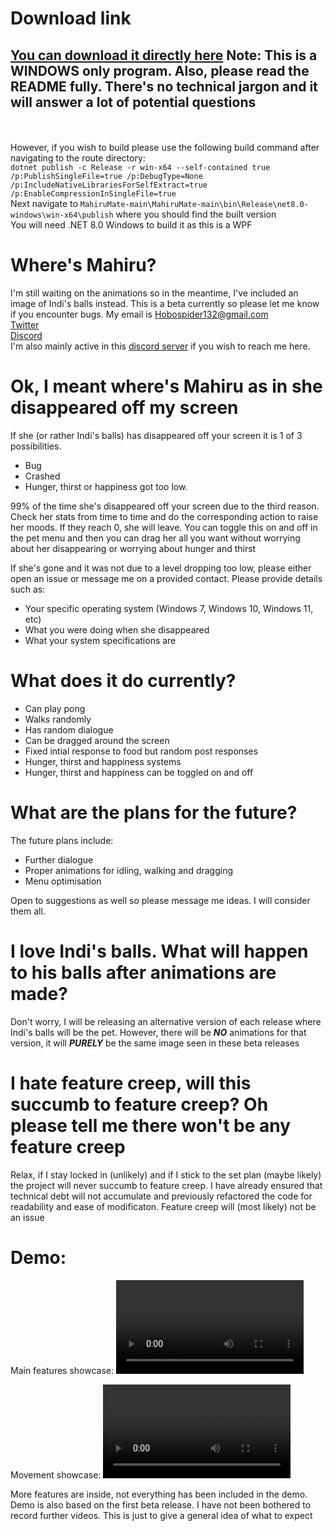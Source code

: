 # Download link
## [You can download it directly here](https://github.com/Hobospider132/MahiruMate/releases/download/beta-2/MahiruMate-beta-2.2.exe) Note: This is a WINDOWS only program. Also, please read the README fully. There's no technical jargon and it will answer a lot of potential questions
<br><br>
However, if you wish to build please use the following build command after navigating to the route directory:
<br>```dotnet publish -c Release -r win-x64 --self-contained true /p:PublishSingleFile=true /p:DebugType=None /p:IncludeNativeLibrariesForSelfExtract=true /p:EnableCompressionInSingleFile=true```
<br>Next navigate to ```MahiruMate-main\MahiruMate-main\bin\Release\net8.0-windows\win-x64\publish``` where you should find the built version
<br>You will need .NET 8.0 Windows to build it as this is a WPF

# Where's Mahiru?
I'm still waiting on the animations so in the meantime, I've included an image of Indi's balls instead.
This is a beta currently so please let me know if you encounter bugs. My email is Hobospider132@gmail.com
</br><a href="https://x.com/Hobospider132">Twitter</a>
</br><a href="https://www.discord.com/users/649892152398315540">Discord</a>
</br>I'm also mainly active in this <a href="https://discord.gg/otonari">discord server</a> if you wish to reach me here.

# Ok, I meant where's Mahiru as in she disappeared off my screen
If she (or rather Indi's balls) has disappeared off your screen it is 1 of 3 possibilities. 
- Bug
- Crashed
- Hunger, thirst or happiness got too low.

99% of the time she's disappeared off your screen due to the third reason. Check her stats from time to time and do the corresponding action to raise her moods. If they reach 0, she will leave. You can toggle this on and off in the pet menu and then you can drag her all you want without worrying about her disappearing or worrying about hunger and thirst

If she's gone and it was not due to a level dropping too low, please either open an issue or message me on a provided contact. Please provide details such as:

- Your specific operating system (Windows 7, Windows 10, Windows 11, etc)
- What you were doing when she disappeared
- What your system specifications are

# What does it do currently?
- Can play pong
- Walks randomly
- Has random dialogue
- Can be dragged around the screen
- Fixed intial response to food but random post responses
- Hunger, thirst and happiness systems
- Hunger, thirst and happiness can be toggled on and off

# What are the plans for the future?
The future plans include:
- Further dialogue
- Proper animations for idling, walking and dragging
- Menu optimisation

Open to suggestions as well so please message me ideas. I will consider them all.

# I love Indi's balls. What will happen to his balls after animations are made?
Don't worry, I will be releasing an alternative version of each release where Indi's balls will be the pet.
However, there will be ***NO*** animations for that version, it will ***PURELY*** be the same image seen
in these beta releases

# I hate feature creep, will this succumb to feature creep? Oh please tell me there won't be any feature creep

Relax, if I stay locked in (unlikely) and if I stick to the set plan (maybe likely) the project will never succumb to feature creep. I have already ensured that technical debt will not accumulate and previously refactored the code for readability and ease of modificaton. Feature creep will (most likely) not be an issue


# Demo:

Main features showcase: <video src="https://github.com/user-attachments/assets/a8f586fb-70a9-4562-9656-c658dd4d5ed3"></video>

Movement showcase: <video src="https://github.com/user-attachments/assets/7abdf991-2c8d-437d-9a51-1a54bfcf6564"></video>

More features are inside, not everything has been included in the demo. Demo is also based on the first beta release.
I have not been bothered to record further videos. This is just to give a general idea of what to expect
